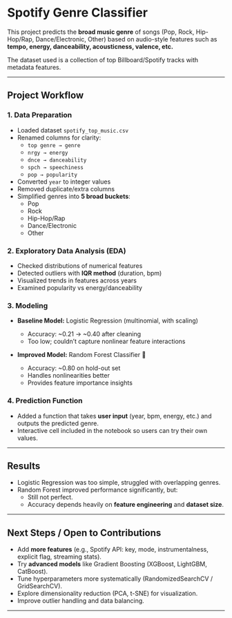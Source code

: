 #  Spotify Genre Classifier

This project predicts the **broad music genre** of songs (Pop, Rock, Hip-Hop/Rap, Dance/Electronic, Other) based on audio-style features such as **tempo, energy, danceability, acousticness, valence, etc.**  

The dataset used is a collection of top Billboard/Spotify tracks with metadata features.  

---

##  Project Workflow

### 1. Data Preparation
- Loaded dataset `spotify_top_music.csv`  
- Renamed columns for clarity:  
  - `top genre → genre`  
  - `nrgy → energy`  
  - `dnce → danceability`  
  - `spch → speechiness`  
  - `pop → popularity`  
- Converted `year` to integer values  
- Removed duplicate/extra columns  
- Simplified genres into **5 broad buckets**:  
  - Pop  
  - Rock  
  - Hip-Hop/Rap  
  - Dance/Electronic  
  - Other  

### 2. Exploratory Data Analysis (EDA)
- Checked distributions of numerical features  
- Detected outliers with **IQR method** (duration, bpm)  
- Visualized trends in features across years  
- Examined popularity vs energy/danceability  

### 3. Modeling
- **Baseline Model:** Logistic Regression (multinomial, with scaling)  
  - Accuracy: ~0.21 → ~0.40 after cleaning  
  - Too low; couldn’t capture nonlinear feature interactions  

- **Improved Model:** Random Forest Classifier 🌳  
  - Accuracy: ~0.80 on hold-out set  
  - Handles nonlinearities better  
  - Provides feature importance insights  

### 4. Prediction Function
- Added a function that takes **user input** (year, bpm, energy, etc.) and outputs the predicted genre.  
- Interactive cell included in the notebook so users can try their own values.  

---

##  Results
- Logistic Regression was too simple, struggled with overlapping genres.  
- Random Forest improved performance significantly, but:  
  - Still not perfect.  
  - Accuracy depends heavily on **feature engineering** and **dataset size**.  

---

##  Next Steps / Open to Contributions
- Add **more features** (e.g., Spotify API: key, mode, instrumentalness, explicit flag, streaming stats).  
- Try **advanced models** like Gradient Boosting (XGBoost, LightGBM, CatBoost).  
- Tune hyperparameters more systematically (RandomizedSearchCV / GridSearchCV).  
- Explore dimensionality reduction (PCA, t-SNE) for visualization.  
- Improve outlier handling and data balancing.  

---
